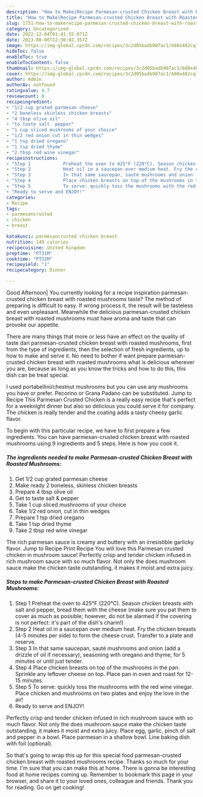 ```yaml
---
description: "How to Make|Recipe Parmesan-crusted Chicken Breast with Roasted Mushrooms {That is Special"
title: "How to Make|Recipe Parmesan-crusted Chicken Breast with Roasted Mushrooms {That is Special"
slug: 1751-how-to-makerecipe-parmesan-crusted-chicken-breast-with-roasted-mushrooms-that-is-special
category: Uncategorized
date: 2022-12-04T01:41:55.071Z
date: 2023-08-06T12:30:02.357Z
image: https://img-global.cpcdn.com/recipes/3c2d05badb907ac1/680x482cq70/parmesan-crusted-chicken-breast-with-roasted-mushrooms-recipe-main-photo.jpg
hideToc: false
enableToc: true
enableTocContent: false
thumbnail: https://img-global.cpcdn.com/recipes/3c2d05badb907ac1/680x482cq70/parmesan-crusted-chicken-breast-with-roasted-mushrooms-recipe-main-photo.jpg
cover: https://img-global.cpcdn.com/recipes/3c2d05badb907ac1/680x482cq70/parmesan-crusted-chicken-breast-with-roasted-mushrooms-recipe-main-photo.jpg
author: Admin
authorAv: notfound
ratingvalue: 4.7
reviewcount: 8
recipeingredient:
- "1/2 cup grated parmesan cheese"
- "2 boneless skinless chicken breasts"
- "4 tbsp olive oil"
- "to taste salt  pepper"
- "1 cup sliced mushrooms of your choice"
- "1/2 red onion cut in thin wedges"
- "1 tsp dried oregano"
- "1 tsp dried thyme"
- "2 tbsp red wine vinegar"
recipeinstructions:
- "Step 1            Preheat the oven to 425°F (220°C). Season chicken breasts with salt and pepper, bread them with the cheese (make sure you pat them to cover as much as possible; however, do not be alarmed if the covering is not perfect: it&#39;s part of the dish&#39;s charm!)"
- "Step 2            Heat oil in a saucepan over medium heat. Fry the chicken breasts (4-5 minutes per side) to form the cheese crust. Transfer to a plate and reserve."
- "Step 3            In that same saucepan, sauté mushrooms and onion (add a drizzle of oil if necessary), seasoning with oregano and thyme, for 5 minutes or until just tender."
- "Step 4            Place chicken breasts on top of the mushrooms in the pan. Sprinkle any leftover cheese on top. Place pan in oven and roast for 12-15 minutes."
- "Step 5            To serve: quickly toss the mushrooms with the red wine vinegar. Place chicken and mushrooms on two plates and enjoy the love in the air!"
- "Ready to serve and ENJOY!"
categories:
- Recipe
tags:
- parmesancrusted
- chicken
- breast

katakunci: parmesancrusted chicken breast 
nutrition: 149 calories
recipecuisine: United Kingdom
preptime: "PT31M"
cooktime: "PT32M"
recipeyield: "1"
recipecategory: Dinner

---
```



Good Afternoon| You currently looking for a recipe inspiration parmesan-crusted chicken breast with roasted mushrooms taste? The method of preparing is difficult to easy. If wrong process it, the result will be tasteless and even unpleasant. Meanwhile the delicious parmesan-crusted chicken breast with roasted mushrooms must have aroma and taste that can provoke our appetite.






There are many things that more or less have an effect on the quality of taste dari parmesan-crusted chicken breast with roasted mushrooms, first from the type of ingredients, then the selection of fresh ingredients, up to how to make and serve it. No need to bother if want prepare parmesan-crusted chicken breast with roasted mushrooms what is delicious wherever you are, because as long as you know the tricks and how to do this, this dish can be treat  special.


I used portabellini/chestnut mushrooms but you can use any mushrooms you have or prefer. Pecorino or Grana Padano can be substituted. Jump to Recipe This Parmesan Crusted Chicken is a really easy recipe that&#39;s perfect for a weeknight dinner but also so delicious you could serve it for company. The chicken is really tender and the coating adds a tasty cheesy garlic flavor.


To begin with this particular recipe, we have to first prepare a few ingredients. You can have parmesan-crusted chicken breast with roasted mushrooms using 9 ingredients and 5 steps. Here is how you cook it.

<!--inarticleads1-->

##### The ingredients needed to make Parmesan-crusted Chicken Breast with Roasted Mushrooms:

1. Get 1/2 cup grated parmesan cheese
1. Make ready 2 boneless, skinless chicken breasts
1. Prepare 4 tbsp olive oil
1. Get to taste salt &amp; pepper
1. Take 1 cup sliced mushrooms of your choice
1. Take 1/2 red onion, cut in thin wedges
1. Prepare 1 tsp dried oregano
1. Take 1 tsp dried thyme
1. Take 2 tbsp red wine vinegar


The rich parmesan sauce is creamy and buttery with an irresistible garlicky flavor. Jump to Recipe Print Recipe You will love this Parmesan crusted chicken in mushroom sauce! Perfectly crisp and tender chicken infused in rich mushroom sauce with so much flavor. Not only the does mushroom sauce make the chicken taste outstanding, it makes it moist and extra juicy. 

<!--inarticleads2-->

##### Steps to make Parmesan-crusted Chicken Breast with Roasted Mushrooms:

1. Step 1            Preheat the oven to 425°F (220°C). Season chicken breasts with salt and pepper, bread them with the cheese (make sure you pat them to cover as much as possible; however, do not be alarmed if the covering is not perfect: it&#39;s part of the dish&#39;s charm!)
1. Step 2            Heat oil in a saucepan over medium heat. Fry the chicken breasts (4-5 minutes per side) to form the cheese crust. Transfer to a plate and reserve.
1. Step 3            In that same saucepan, sauté mushrooms and onion (add a drizzle of oil if necessary), seasoning with oregano and thyme, for 5 minutes or until just tender.
1. Step 4            Place chicken breasts on top of the mushrooms in the pan. Sprinkle any leftover cheese on top. Place pan in oven and roast for 12-15 minutes.
1. Step 5            To serve: quickly toss the mushrooms with the red wine vinegar. Place chicken and mushrooms on two plates and enjoy the love in the air!
1. Ready to serve and ENJOY!

Perfectly crisp and tender chicken infused in rich mushroom sauce with so much flavor. Not only the does mushroom sauce make the chicken taste outstanding, it makes it moist and extra juicy. Place egg, garlic, pinch of salt and pepper in a bowl. Place parmesan in a shallow bowl. Line baking dish with foil (optional). 

So that's going to wrap this up for this special food parmesan-crusted chicken breast with roasted mushrooms recipe. Thanks so much for your time. I'm sure that you can make this at home. There is gonna be interesting food at home recipes coming up. Remember to bookmark this page in your browser, and share it to your loved ones, colleague and friends. Thank you for reading. Go on get cooking!
